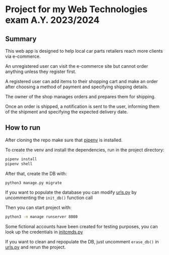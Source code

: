 # Project for my Web Technologies exam A.Y. 2023/2024
## Summary
This web app is designed to help local car parts retailers reach more clients via e-commerce.

An unregistered user can visit the e-commerce site but cannot order anything unless they register first.

A registered user can add items to their shopping cart and make an order after choosing a method of payment and specifying shipping details.

The owner of the shop manages orders and prepares them for shipping.

Once an order is shipped, a notification is sent to the user, informing them of the shipment and specifying the expected delivery date.

## How to run

After cloning the repo make sure that [pipenv](https://pypi.org/project/pipenv/) is installed.

To create the venv and install the dependencies, run in the project directory:
```bash
pipenv install
pipenv shell
```

After that, create the DB with:
```bash
python3 manage.py migrate
```

If you want to populate the database you can modify [urls.py](https://github.com/simomux/AutomotivePartsRetailer/blob/a92222bb13e06f7b919761a11cd7b98ad2d5ec61/AutomotivePartsRetailer/urls.py) by uncommenting the `init_db()` function call

Then you can start project with:
```bash
python3 -m manage runserver 8080
```

Some fictional accounts have been created for testing purposes, you can look up the credentials in [initcmds.py](https://github.com/simomux/AutomotivePartsRetailer/blob/a92222bb13e06f7b919761a11cd7b98ad2d5ec61/AutomotivePartsRetailer/initcmds.py)

If you want to clean and repopulate the DB, just uncomment `erase_db()` in [urls.py](https://github.com/simomux/AutomotivePartsRetailer/blob/a92222bb13e06f7b919761a11cd7b98ad2d5ec61/AutomotivePartsRetailer/urls.py) and rerun the project.